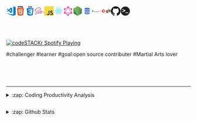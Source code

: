 ### 
<img align="left" alt="Visual Studio Code" width="26px" src="https://raw.githubusercontent.com/github/explore/80688e429a7d4ef2fca1e82350fe8e3517d3494d/topics/visual-studio-code/visual-studio-code.png" />
<img align="left" alt="HTML5" width="26px" src="https://raw.githubusercontent.com/github/explore/80688e429a7d4ef2fca1e82350fe8e3517d3494d/topics/html/html.png" />
<img align="left" alt="CSS3" width="26px" src="https://raw.githubusercontent.com/github/explore/80688e429a7d4ef2fca1e82350fe8e3517d3494d/topics/css/css.png" />
<img align="left" alt="Sass" width="26px" src="https://raw.githubusercontent.com/github/explore/80688e429a7d4ef2fca1e82350fe8e3517d3494d/topics/sass/sass.png" />
<img align="left" alt="JavaScript" width="26px" src="https://raw.githubusercontent.com/github/explore/80688e429a7d4ef2fca1e82350fe8e3517d3494d/topics/javascript/javascript.png" />
<img align="left" alt="React" width="26px" src="https://raw.githubusercontent.com/github/explore/80688e429a7d4ef2fca1e82350fe8e3517d3494d/topics/react/react.png" />
<img align="left" alt="GraphQL" width="26px" src="https://raw.githubusercontent.com/github/explore/80688e429a7d4ef2fca1e82350fe8e3517d3494d/topics/graphql/graphql.png" />
<img align="left" alt="Node.js" width="26px" src="https://raw.githubusercontent.com/github/explore/80688e429a7d4ef2fca1e82350fe8e3517d3494d/topics/nodejs/nodejs.png" />
<img align="left" alt="SQL" width="26px" src="https://raw.githubusercontent.com/github/explore/80688e429a7d4ef2fca1e82350fe8e3517d3494d/topics/sql/sql.png" />
<img align="left" alt="MongoDB" width="26px" src="https://raw.githubusercontent.com/github/explore/80688e429a7d4ef2fca1e82350fe8e3517d3494d/topics/mongodb/mongodb.png" />
<img align="left" alt="Git" width="26px" src="https://raw.githubusercontent.com/github/explore/80688e429a7d4ef2fca1e82350fe8e3517d3494d/topics/git/git.png" />
<img align="left" alt="GitHub" width="26px" src="https://raw.githubusercontent.com/github/explore/78df643247d429f6cc873026c0622819ad797942/topics/github/github.png" />
<img align="left" alt="Terminal" width="26px" src="https://raw.githubusercontent.com/github/explore/80688e429a7d4ef2fca1e82350fe8e3517d3494d/topics/terminal/terminal.png" />

<br />
<br />
<br />
<br />



### 

[<img src="https://now-playing-codestackr.vercel.app/api/spotify-playing" alt="codeSTACKr Spotify Playing" width="350" />](https://open.spotify.com/user/swyqyimdc12jajde4vpwd2x1b)

 #challenger #learner #goal:open source contributer #Martial Arts lover

<br />
<br />
<br />

---


<details>
 <summary>:zap: Coding Productivity Analysis</summary>
 
 <br />
 
<!--START_SECTION:waka-->
![Profile Views](http://img.shields.io/badge/Profile%20Views-1-blue)

**🐱 My Github Data** 

> 🏆 356 Contributions in the Year 2020
 > 
> 📦 75.3 kB Used in Github's Storage 
 > 
> 🚫 Not Opted to Hire
 > 
> 📜 65 Public Repositories
 > 
> 🔑 0 Private Repository 
 > 
**I'm an Early 🐤** 

```text
🌞 Morning    62 commits     █████░░░░░░░░░░░░░░░░░░░░   20.26% 
🌆 Daytime    117 commits    █████████░░░░░░░░░░░░░░░░   38.24% 
🌃 Evening    98 commits     ████████░░░░░░░░░░░░░░░░░   32.03% 
🌙 Night      29 commits     ██░░░░░░░░░░░░░░░░░░░░░░░   9.48%

```
📅 **I'm Most Productive on Monday** 

```text
Monday       85 commits     ███████░░░░░░░░░░░░░░░░░░   27.78% 
Tuesday      63 commits     █████░░░░░░░░░░░░░░░░░░░░   20.59% 
Wednesday    31 commits     ██░░░░░░░░░░░░░░░░░░░░░░░   10.13% 
Thursday     34 commits     ██░░░░░░░░░░░░░░░░░░░░░░░   11.11% 
Friday       45 commits     ███░░░░░░░░░░░░░░░░░░░░░░   14.71% 
Saturday     25 commits     ██░░░░░░░░░░░░░░░░░░░░░░░   8.17% 
Sunday       23 commits     ██░░░░░░░░░░░░░░░░░░░░░░░   7.52%

```


📊 **This Week I Spent My Time On** 

```text
⌚︎ Time Zone: Asia/Seoul

💬 Programming Languages: 
TypeScript               10 hrs 28 mins      ███████████░░░░░░░░░░░░░░   44.0% 
JSX                      9 hrs 13 mins       █████████░░░░░░░░░░░░░░░░   38.77% 
JavaScript               1 hr 57 mins        ██░░░░░░░░░░░░░░░░░░░░░░░   8.23% 
Markdown                 1 hr 18 mins        █░░░░░░░░░░░░░░░░░░░░░░░░   5.47% 
JSON                     36 mins             ░░░░░░░░░░░░░░░░░░░░░░░░░   2.55%

🔥 Editors: 
VS Code                  23 hrs 48 mins      █████████████████████████   100.0%

💻 Operating System: 
Windows                  23 hrs 48 mins      █████████████████████████   100.0%

```

**I Mostly Code in JavaScript** 

```text
JavaScript               33 repos            ███████████████░░░░░░░░░░   63.46% 
HTML                     10 repos            ████░░░░░░░░░░░░░░░░░░░░░   19.23% 
TypeScript               5 repos             ██░░░░░░░░░░░░░░░░░░░░░░░   9.62% 
CSS                      4 repos             ██░░░░░░░░░░░░░░░░░░░░░░░   7.69%

```


**Timeline**

![Chart not found](https://github.com/wow-woo/wow-woo/blob/master/charts/bar_graph.png) 


<!--END_SECTION:waka-->
![Profile Views](http://img.shields.io/badge/Profile%20Views-0-blue)
</details>


##

<details>
  <summary>:zap: Github Stats</summary>

  <img align="left" alt="wow-woo's Github Stats" src="https://github-readme-stats-delta-ten.vercel.app/api?username=wow-woo&show_icons=true&hide_border=true" />

</details>

[website]: https:// 
[instagram]: https://instagram.com/
[linkedin]: https://linkedin.com/in/
